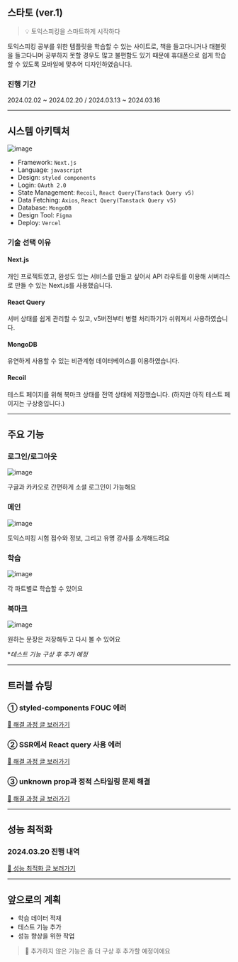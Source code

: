 ## 스타토 (ver.1)
> 💡 토익스피킹을 스마트하게 시작하다

토익스피킹 공부를 위한 템플릿을 학습할 수 있는 사이트로, 책을 들고다니거나 태블릿을 들고다니며 공부하지 못할 경우도 많고 불편함도 있기 때문에 휴대폰으로 쉽게 학습할 수 있도록 모바일에 맞추어 디자인하였습니다.
### 진행 기간
2024.02.02 ~ 2024.02.20 / 2024.03.13 ~ 2024.03.16

---
## 시스템 아키텍처
![image](https://github.com/yiseungyun/startoe/assets/73896327/5fa9a471-8f3a-488d-9445-b28490f72f47)

- Framework: `Next.js`
- Language: `javascript`
- Design: `styled components`
- Login: `OAuth 2.0`
- State Management: `Recoil`, `React Query(Tanstack Query v5)`
- Data Fetching: `Axios`, `React Query(Tanstack Query v5)`
- Database: `MongoDB`
- Design Tool: `Figma`
- Deploy: `Vercel`
### 기술 선택 이유
#### Next.js
개인 프로젝트였고, 완성도 있는 서비스를 만들고 싶어서 API 라우트를 이용해 서버리스로 만들 수 있는 Next.js를 사용했습니다.
#### React Query
서버 상태를 쉽게 관리할 수 있고, v5버전부터 병렬 처리하기가 쉬워져서 사용하였습니다.
#### MongoDB
유연하게 사용할 수 있는 비관계형 데이터베이스를 이용하였습니다.
#### Recoil 
테스트 페이지를 위해 북마크 상태를 전역 상태에 저장했습니다. (하지만 아직 테스트 페이지는 구상중입니다.)

---

## 주요 기능
### 로그인/로그아웃
![image](https://github.com/yiseungyun/startoe/assets/73896327/b8beb7e7-60b5-4b5c-8e33-3c7ca89ea520)

구글과 카카오로 간편하게 소셜 로그인이 가능해요
### 메인
![image](https://github.com/yiseungyun/startoe/assets/73896327/162d7a28-24be-4ca3-b48c-8a499b9f5c48)

토익스피킹 시험 접수와 정보, 그리고 유명 강사를 소개해드려요
### 학습
![image](https://github.com/yiseungyun/startoe/assets/73896327/a785240a-83f8-4922-8c14-ad6295cdfd9f)

각 파트별로 학습할 수 있어요
### 북마크
![image](https://github.com/yiseungyun/startoe/assets/73896327/1e7cdf16-2802-4f4b-90ce-be0458259169)

원하는 문장은 저장해두고 다시 볼 수 있어요

**테스트 기능 구상 후 추가 예정*

---
## 트러블 슈팅
### ① styled-components FOUC 에러
[🔗 해결 과정 글 보러가기](https://velog.io/@yiseungyun/Next.js-14%EC%97%90%EC%84%9C-styled-components-%EC%82%AC%EC%9A%A9%ED%95%98%EA%B8%B0)
### ② SSR에서 React query 사용 에러
[🔗 해결 과정 글 보러가기](https://velog.io/@yiseungyun/Next.js-SSR%EC%97%90%EC%84%9C-React-Query-%EC%82%AC%EC%9A%A9%ED%95%98%EA%B8%B0)
### ③ unknown prop과 정적 스타일링 문제 해결
[🔗 해결 과정 글 보러가기](https://velog.io/@yiseungyun/Next.js-styled-component%EC%9D%98-unknown-prop)
___
## 성능 최적화
### 2024.03.20 진행 내역
[🔗 성능 최적화 글 보러가기](https://velog.io/@yiseungyun/Next.js-%ED%94%84%EB%A1%9C%EC%A0%9D%ED%8A%B8-%EC%84%B1%EB%8A%A5-%EC%B5%9C%EC%A0%81%ED%99%94%ED%95%98%EA%B8%B0)
___

## 앞으로의 계획
- 학습 데이터 적재 
- 테스트 기능 추가
- 성능 향상을 위한 작업
> 📌 추가하지 않은 기능은 좀 더 구상 후 추가할 예정이에요
